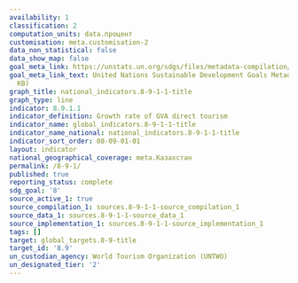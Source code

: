 ```yaml
---
availability: 1
classification: 2
computation_units: data.процент
customisation: meta.customisation-2
data_non_statistical: false
data_show_map: false
goal_meta_link: https://unstats.un.org/sdgs/files/metadata-compilation/Metadata-Goal-8.pdf
goal_meta_link_text: United Nations Sustainable Development Goals Metadata (PDF 526
  KB)
graph_title: national_indicators.8-9-1-1-title
graph_type: line
indicator: 8.9.1.1
indicator_definition: Growth rate of GVA direct tourism
indicator_name: global_indicators.8-9-1-1-title
indicator_name_national: national_indicators.8-9-1-1-title
indicator_sort_order: 08-09-01-01
layout: indicator
national_geographical_coverage: meta.Казахстан
permalink: /8-9-1/
published: true
reporting_status: complete
sdg_goal: '8'
source_active_1: true
source_compilation_1: sources.8-9-1-1-source_compilation_1
source_data_1: sources.8-9-1-1-source_data_1
source_implementation_1: sources.8-9-1-1-source_implementation_1
tags: []
target: global_targets.8-9-title
target_id: '8.9'
un_custodian_agency: World Tourism Organization (UNTWO)
un_designated_tier: '2'
---
```

